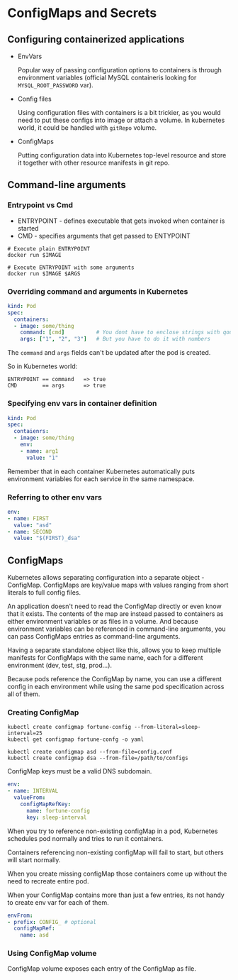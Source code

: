 # ConfigMaps and Secrets


## Configuring containerized applications

* EnvVars

    Popular way of passing configuration options to containers is through environment variables (official MySQL containeris looking for `MYSQL_ROOT_PASSWORD` var).
* Config files

    Using configuration files with containers is a bit trickier, as you would need to put these configs into image or attach a volume. In kubernetes world, it could be handled with `gitRepo` volume.
* ConfigMaps

    Putting configuration data into Kubernetes top-level resource and store it together with other resource manifests in git repo.

## Command-line arguments

### Entrypoint vs Cmd

* ENTRYPOINT - defines executable that gets invoked when container is started
* CMD        - specifies arguments that get passed to ENTYPOINT

```shell
# Execute plain ENTRYPOINT
docker run $IMAGE

# Execute ENTRYPOINT with some arguments
docker run $IMAGE $ARGS
```

### Overriding command and arguments in Kubernetes

```yaml
kind: Pod
spec:
  containers:
  - image: some/thing
    command: [cmd]          # You dont have to enclose strings with qoutes
    args: ["1", "2", "3"]   # But you have to do it with numbers
```

The `command` and `args` fields can't be updated after the pod is created.

So in Kubernetes world:
```
ENTRYPOINT == command   => true
CMD        == args      => true
```

### Specifying env vars in container definition

```yaml
kind: Pod
spec:
  contaienrs:
  - image: some/thing
    env:
    - name: arg1
      value: "1"
```

Remember that in each container Kubernetes automatically puts environment variables for each service in the same namespace.

### Referring to other env vars

```yaml
env:
- name: FIRST
  value: "asd"
- name: SECOND
  value: "$(FIRST)_dsa"
```

## ConfigMaps

Kubernetes allows separating configuration into a separate object - ConfigMap. ConfigMaps are key/value maps with values ranging from short literals to full config files.

An application doesn't need to read the ConfigMap directly or even know that it exists. The contents of the map are instead passed to containers as either environment variables or as files in a volume. And because environment variables can be referenced in command-line arguments, you can pass ConfigMaps entries as command-line arguments.

Having a separate standalone object like this, allows you to keep multiple manifests for ConfigMaps with the same name, each for a different environment (dev, test, stg, prod...).

Because pods reference the ConfigMap by name, you can use a different config in each environment while using the same pod specification across all of them.

### Creating ConfigMap

```shell
kubectl create configmap fortune-config --from-literal=sleep-interval=25
kubectl get configmap fortune-confg -o yaml

kubectl create configmap asd --from-file=config.conf
kubectl create configmap dsa --from-file=/path/to/configs
```

ConfigMap keys must be a valid DNS subdomain.

```yaml
env:
- name: INTERVAL
  valueFrom:
    configMapRefKey:
      name: fortune-config
      key: sleep-interval
```

When you try to reference non-existing configMap in a pod, Kubernetes schedules pod normally and tries to run it containers.

Containers referencing non-existing configMap will fail to start, but others will start normally.

When you create missing configMap those containers come up without the need to recreate entire pod.


When your ConfigMap contains more than just a few entries, its not handy to create env var for each of them.

```yaml
envFrom:
- prefix: CONFIG_ # optional
  configMapRef:
    name: asd
```

### Using ConfigMap volume

ConfigMap volume exposes each entry of the ConfigMap as file.